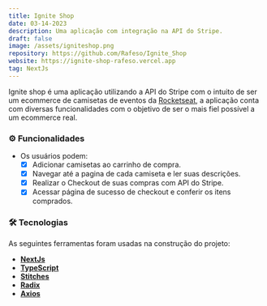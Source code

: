 ```yaml
---
title: Ignite Shop
date: 03-14-2023
description: Uma aplicação com integração na API do Stripe.
draft: false
image: /assets/igniteshop.png
repository: https://github.com/Rafeso/Ignite_Shop
website: https://ignite-shop-rafeso.vercel.app
tag: NextJs
---
```


Ignite shop é uma aplicação utilizando a API do Stripe com o intuito de ser um ecommerce de camisetas de eventos da [Rocketseat](https://www.rocketseat.com.br), a aplicação conta com diversas funcionalidades com o objetivo de ser o mais fiel possível a um ecommerce real.

### ⚙️ Funcionalidades

- Os usuários podem:
  - [x] Adicionar camisetas ao carrinho de compra.
  - [x] Navegar até a pagina de cada camiseta e ler suas descrições.
  - [x] Realizar o Checkout de suas compras com API do Stripe.
  - [x] Acessar página de sucesso de checkout e conferir os itens comprados.

### 🛠 Tecnologias

As seguintes ferramentas foram usadas na construção do projeto:

- **[NextJs](https://nextjs.org/)**
- **[TypeScript](https://www.typescriptlang.org/)**
- **[Stitches](https://stitches.dev/)**
- **[Radix](https://www.radix-ui.com/)**
- **[Axios](https://axios-http.com/)**